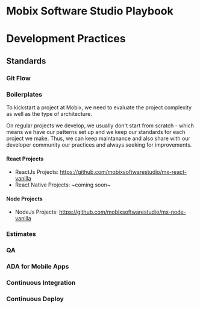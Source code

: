 # Mobix Software Studio Playbook

# Development Practices

## Standards

### Git Flow

### Boilerplates

To kickstart a project at Mobix, we need to evaluate the project complexity as well as the type of architecture. 

On regular projects we develop, we usually don't start from scratch - which means we have our patterns set up and we keep our standards for each project we make. Thus, we can keep maintanance and also share with our developer community our practices and always seeking for improvements.

#### React Projects

- ReactJs Projects: https://github.com/mobixsoftwarestudio/mx-react-vanilla
- React Native Projects: ~coming soon~

#### Node Projects

- NodeJs Projects: https://github.com/mobixsoftwarestudio/mx-node-vanilla

### Estimates

### QA

### ADA for Mobile Apps

### Continuous Integration

### Continuous Deploy
